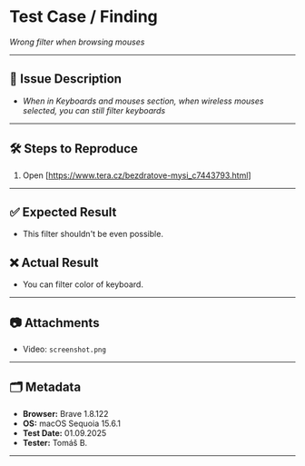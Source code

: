 # Test Case / Finding  
*Wrong filter when browsing mouses*

---

## 📌 Issue Description
- *When in Keyboards and mouses section, when wireless mouses selected, you can still filter keyboards*  

---

## 🛠️ Steps to Reproduce
1. Open [https://www.tera.cz/bezdratove-mysi_c7443793.html] 

---

## ✅ Expected Result
- This filter shouldn't be even possible.

## ❌ Actual Result
- You can filter color of keyboard.  

---

## 📷 Attachments  
- Video: `screenshot.png`  

---

## 🗂️ Metadata
- **Browser:** Brave 1.8.122
- **OS:** macOS Sequoia 15.6.1  
- **Test Date:** 01.09.2025
- **Tester:** Tomáš B.  

---
